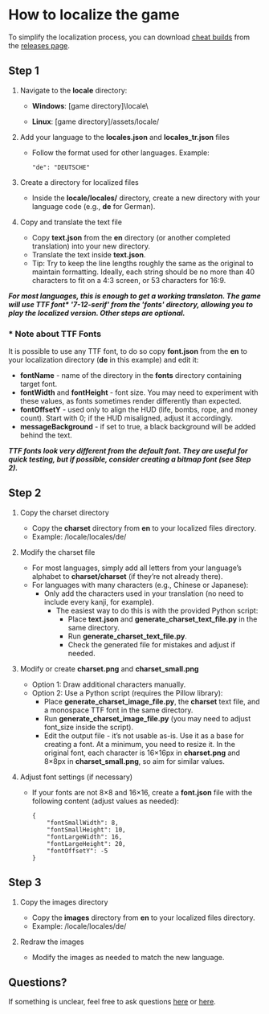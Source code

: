 # How to localize the game

To simplify the localization process, you can download [cheat builds](../CHEAT_BUILDS.md) from the [releases page](https://github.com/yancharkin/SpelunkyClassicHD/releases).

## Step 1

1. Navigate to the **locale** directory:

    * **Windows**: [game directory]\locale\
  
    * **Linux**: [game directory]/assets/locale/

2. Add your language to the **locales.json** and **locales_tr.json** files
    * Follow the format used for other languages. Example:

          "de": "DEUTSCHE"

3. Create a directory for localized files

    * Inside the **locale/locales/** directory, create a new directory with your language code (e.g., **de** for German).

4. Copy and translate the text file

    * Copy **text.json** from the **en** directory (or another completed translation) into your new directory.
    * Translate the text inside **text.json**.
    * Tip: Try to keep the line lengths roughly the same as the original to maintain formatting. Ideally, each string should be no more than 40 characters to fit on a 4:3 screen, or 53 characters for 16:9.

_**For most languages, this is enough to get a working translaton. The game will use TTF font\* '7-12-serif' from the 'fonts' directory, allowing you to play the localized version. Other steps are optional.**_

### * Note about TTF Fonts

It is possible to use any TTF font, to do so copy **font.json** from the **en** to your localization directory (**de** in this example) and edit it:
* **fontName** - name of the directory in the **fonts** directory containing target font.
* **fontWidth** and **fontHeight** - font size. You may need to experiment with these values, as fonts sometimes render differently than expected.
* **fontOffsetY** - used only to align the HUD (life, bombs, rope, and money count). Start with 0; if the HUD misaligned, adjust it accordingly.
* **messageBackground** - if set to true, a black background will be added behind the text.

_**TTF fonts look very different from the default font. They are useful for quick testing, but if possible, consider creating a bitmap font (see Step 2).**_

## Step 2

1. Copy the charset directory
    * Copy the **charset** directory from **en** to your localized files directory.
    * Example: /locale/locales/de/
  
2. Modify the charset file
    * For most languages, simply add all letters from your language’s alphabet to **charset/charset** (if they’re not already there).
    * For languages with many characters (e.g., Chinese or Japanese):
      * Only add the characters used in your translation (no need to include every kanji, for example).
        * The easiest way to do this is with the provided Python script:
          * Place **text.json** and **generate_charset_text_file.py** in the same directory.
          * Run **generate_charset_text_file.py**.
          * Check the generated file for mistakes and adjust if needed.

3. Modify or create **charset.png** and **charset_small.png**
    * Option 1: Draw additional characters manually.
    * Option 2: Use a Python script (requires the Pillow library):
      * Place **generate_charset_image_file.py**, the **charset** text file, and a monospace TTF font in the same directory.
      * Run **generate_charset_image_file.py** (you may need to adjust font_size inside the script).
      * Edit the output file - it’s not usable as-is. Use it as a base for creating a font. At a minimum, you need to resize it. In the original font, each character is 16×16px in **charset.png** and 8×8px in **charset_small.png**, so aim for similar values.

4. Adjust font settings (if necessary)
    * If your fonts are not 8×8 and 16×16, create a **font.json** file with the following content (adjust values as needed):

          {
              "fontSmallWidth": 8,
              "fontSmallHeight": 10,
              "fontLargeWidth": 16,
              "fontLargeHeight": 20,
              "fontOffsetY": -5
          }

## Step 3

1. Copy the images directory
    * Copy the **images** directory from **en** to your localized files directory.
    * Example: /locale/locales/de/

2. Redraw the images
    * Modify the images as needed to match the new language.

## Questions?

If something is unclear, feel free to ask questions [here](https://github.com/yancharkin/SpelunkyClassicHD/discussions/12) or [here](https://itch.io/t/1757542/translation-how-to-localize-the-game).
